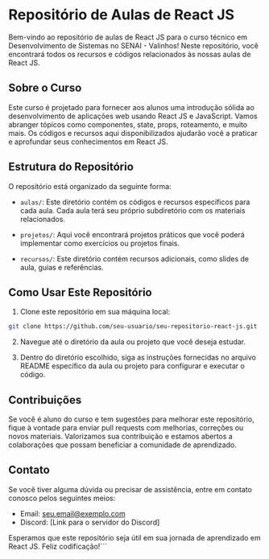 # Repositório de Aulas de React JS

Bem-vindo ao repositório de aulas de React JS para o curso técnico em Desenvolvimento de Sistemas no SENAI - Valinhos! Neste repositório, você encontrará todos os recursos e códigos relacionados às nossas aulas de React JS.

## Sobre o Curso

Este curso é projetado para fornecer aos alunos uma introdução sólida ao desenvolvimento de aplicações web usando React JS e JavaScript. Vamos abranger tópicos como componentes, state, props, roteamento, e muito mais. Os códigos e recursos aqui disponibilizados ajudarão você a praticar e aprofundar seus conhecimentos em React JS.

## Estrutura do Repositório

O repositório está organizado da seguinte forma:

- `aulas/`: Este diretório contém os códigos e recursos específicos para cada aula. Cada aula terá seu próprio subdiretório com os materiais relacionados.

- `projetos/`: Aqui você encontrará projetos práticos que você poderá implementar como exercícios ou projetos finais.

- `recursos/`: Este diretório contém recursos adicionais, como slides de aula, guias e referências.

## Como Usar Este Repositório

1. Clone este repositório em sua máquina local:

```bash
git clone https://github.com/seu-usuario/seu-repositorio-react-js.git
```

2. Navegue até o diretório da aula ou projeto que você deseja estudar.

3. Dentro do diretório escolhido, siga as instruções fornecidas no arquivo README específico da aula ou projeto para configurar e executar o código.

## Contribuições

Se você é aluno do curso e tem sugestões para melhorar este repositório, fique à vontade para enviar pull requests com melhorias, correções ou novos materiais. Valorizamos sua contribuição e estamos abertos a colaborações que possam beneficiar a comunidade de aprendizado.

## Contato

Se você tiver alguma dúvida ou precisar de assistência, entre em contato conosco pelos seguintes meios:

- Email: seu.email@exemplo.com
- Discord: [Link para o servidor do Discord]

Esperamos que este repositório seja útil em sua jornada de aprendizado em React JS. Feliz codificação!```
